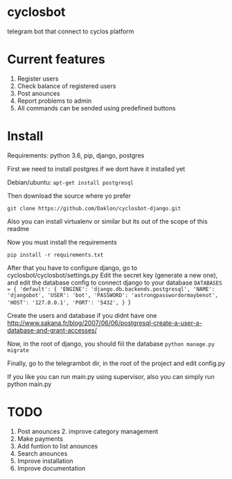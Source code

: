 # cyclosbot
telegram bot that connect to cyclos platform

# Current features
1. Register users 
2. Check balance of registered users
3. Post anounces
4. Report problems to admin
5. All commands can be sended using predefined buttons

# Install
Requirements: python 3.6, pip, django, postgres

First we need to install postgres if we dont have it installed yet

Debian/ubuntu:
`apt-get install postgresql`

Then download the source where yo prefer

`git clone https://github.com/Daklon/cyclosbot-django.git`

Also you can install virtualenv or similar but its out of the scope of this readme

Now you must install the requirements

`pip install -r requirements.txt`

After that you have to configure django, go to cyclosbot/cyclosbot/settings.py
Edit the secret key (generate a new one), and edit the database config to connect django to your database
`DATABASES = {
    'default': {
        'ENGINE': 'django.db.backends.postgresql',
        'NAME': 'djangobot',
        'USER': 'bot',
        'PASSWORD': 'astrongpasswordormaybenot',
        'HOST': '127.0.0.1',
        'PORT': '5432',
    }
`}

Create the users and database if you didnt have one
http://www.sakana.fr/blog/2007/06/06/postgresql-create-a-user-a-database-and-grant-accesses/

Now, in the root of django, you should fiil the database
`python manage.py migrate`

Finally, go to the telegrambot dir, in the root of the project and edit config.py

If you like you can run main.py using supervisor, also you can simply run python main.py

# TODO
1. Post anounces 
	2. improve category management
2. Make payments
3. Add funtion to list anounces
4. Search anounces
5. Improve installation
6. Improve documentation
